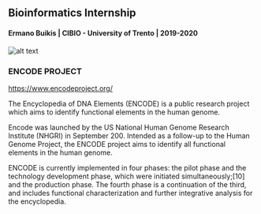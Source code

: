 ## Bioinformatics Internship

####     Ermano Buikis  |   CIBIO - University of Trento  |  2019-2020



![alt text](https://image.slidesharecdn.com/newinsightsintothehumangenomebyencode14-12-12-130202001029-phpapp02/95/new-insights-into-the-human-genome-by-encode-project-10-638.jpg?cb=1359763923)


### ENCODE PROJECT
https://www.encodeproject.org/


The Encyclopedia of DNA Elements (ENCODE) is a public research project which aims to identify functional elements in the human genome. 

Encode was launched by the US National Human Genome Research Institute (NHGRI) in September 200. Intended as a follow-up to the Human Genome Project, the ENCODE project aims to identify all functional elements in the human genome. 

ENCODE is currently implemented in four phases: the pilot phase and the technology development phase, which were initiated simultaneously;[10] and the production phase. The fourth phase is a continuation of the third, and includes functional characterization and further integrative analysis for the encyclopedia. 
